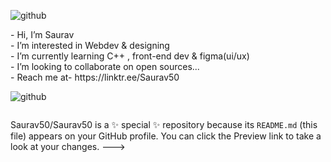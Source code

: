 ![github](https://user-images.githubusercontent.com/98273408/192706071-847c275d-4539-43dc-8eab-483872451320.png)
<div style="display:inline-block;">
  <div style="display:flex; flex-direction:column;">
    <div>-  Hi, I’m Saurav</div>
    <div>-  I’m interested in Webdev & designing</div>
    <div>-  I’m currently learning C++ , front-end dev & figma(ui/ux)</div>
    <div>-  I’m looking to collaborate on open sources...</div>
    <div>-  Reach me at- https://linktr.ee/Saurav50</div>
  </div>

  
  ![github](https://user-images.githubusercontent.com/98273408/193848236-2abba744-d968-41b6-adc5-5dd75e822d3a.gif)
</div>


Saurav50/Saurav50 is a ✨ special ✨ repository because its `README.md` (this file) appears on your GitHub profile.
You can click the Preview link to take a look at your changes.
--->



